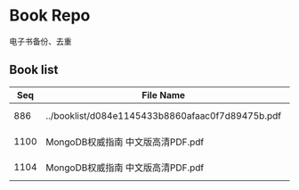 Book Repo
=========

电子书备份、去重

Book list
---------

| Seq | File Name | Size | MD5 |
| --- | --------- | ---- | --- |
| 886 | ../booklist/d084e1145433b8860afaac0f7d89475b.pdf | 10.0 MB | d084e1145433b8860afaac0f7d89475b | 
| 1100 | MongoDB权威指南 中文版高清PDF.pdf | 10.0 MB | d084e1145433b8860afaac0f7d89475b | 
| 1104 | MongoDB权威指南 中文版高清PDF.pdf | 10.0 MB | d084e1145433b8860afaac0f7d89475b | 
